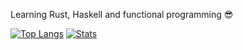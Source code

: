Learning Rust, Haskell and functional programming 😎

[![Top Langs](https://github-readme-stats.vercel.app/api/top-langs/?username=arte921)](https://github.com/anuraghazra/github-readme-stats)
[![Stats](https://github-readme-stats.vercel.app/api?username=arte921&hide=C#)](https://github.com/anuraghazra/github-readme-stats)
